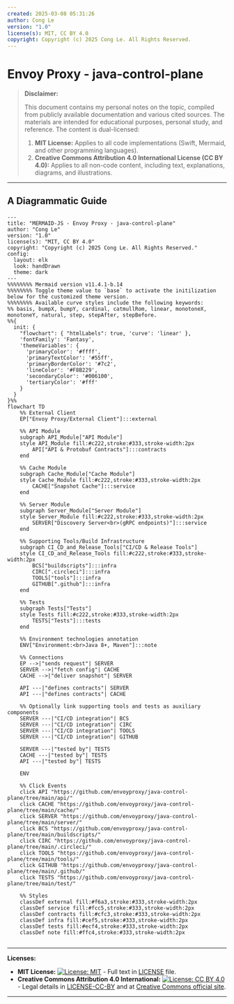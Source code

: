 ```yaml
---
created: 2025-03-08 05:31:26
author: Cong Le
version: "1.0"
license(s): MIT, CC BY 4.0
copyright: Copyright (c) 2025 Cong Le. All Rights Reserved.
---
```




# Envoy Proxy - java-control-plane
> **Disclaimer:**
>
> This document contains my personal notes on the topic,
> compiled from publicly available documentation and various cited sources.
> The materials are intended for educational purposes, personal study, and reference.
> The content is dual-licensed:
> 1. **MIT License:** Applies to all code implementations (Swift, Mermaid, and other programming languages).
> 2. **Creative Commons Attribution 4.0 International License (CC BY 4.0):** Applies to all non-code content, including text, explanations, diagrams, and illustrations.
---


## A Diagrammatic Guide 





```mermaid
---
title: "MERMAID-JS - Envoy Proxy - java-control-plane"
author: "Cong Le"
version: "1.0"
license(s): "MIT, CC BY 4.0"
copyright: "Copyright (c) 2025 Cong Le. All Rights Reserved."
config:
  layout: elk
  look: handDrawn
  theme: dark
---
%%%%%%%% Mermaid version v11.4.1-b.14
%%%%%%%% Toggle theme value to `base` to activate the initilization below for the customized theme version.
%%%%%%%% Available curve styles include the following keywords:
%% basis, bumpX, bumpY, cardinal, catmullRom, linear, monotoneX, monotoneY, natural, step, stepAfter, stepBefore.
%%{
  init: {
    "flowchart": { "htmlLabels": true, 'curve': 'linear' },
    'fontFamily': 'Fantasy',
    'themeVariables': {
      'primaryColor': '#ffff',
      'primaryTextColor': '#55ff',
      'primaryBorderColor': '#7c2',
      'lineColor': '#F8B229',
      'secondaryColor': '#006100',
      'tertiaryColor': '#fff'
    }
  }
}%%
flowchart TD
    %% External Client
    EP["Envoy Proxy/External Client"]:::external

    %% API Module
    subgraph API_Module["API Module"]
    style API_Module fill:#c222,stroke:#333,stroke-width:2px
        API["API & Protobuf Contracts"]:::contracts
    end

    %% Cache Module
    subgraph Cache_Module["Cache Module"]
    style Cache_Module fill:#c222,stroke:#333,stroke-width:2px
        CACHE["Snapshot Cache"]:::service
    end

    %% Server Module
    subgraph Server_Module["Server Module"]
    style Server_Module fill:#c222,stroke:#333,stroke-width:2px
        SERVER["Discovery Server<br>(gRPC endpoints)"]:::service
    end

    %% Supporting Tools/Build Infrastructure
    subgraph CI_CD_and_Release_Tools["CI/CD & Release Tools"]
    style CI_CD_and_Release_Tools fill:#c222,stroke:#333,stroke-width:2px
        BCS["buildscripts"]:::infra
        CIRC[".circleci"]:::infra
        TOOLS["tools"]:::infra
        GITHUB[".github"]:::infra
    end

    %% Tests
    subgraph Tests["Tests"]
    style Tests fill:#c222,stroke:#333,stroke-width:2px
        TESTS["Tests"]:::tests
    end

    %% Environment technologies annotation
    ENV["Environment:<br>Java 8+, Maven"]:::note

    %% Connections
    EP -->|"sends request"| SERVER
    SERVER -->|"fetch config"| CACHE
    CACHE -->|"deliver snapshot"| SERVER

    API ---|"defines contracts"| SERVER
    API ---|"defines contracts"| CACHE

    %% Optionally link supporting tools and tests as auxiliary components
    SERVER ---|"CI/CD integration"| BCS
    SERVER ---|"CI/CD integration"| CIRC
    SERVER ---|"CI/CD integration"| TOOLS
    SERVER ---|"CI/CD integration"| GITHUB

    SERVER ---|"tested by"| TESTS
    CACHE ---|"tested by"| TESTS
    API ---|"tested by"| TESTS

    ENV

    %% Click Events
    click API "https://github.com/envoyproxy/java-control-plane/tree/main/api/"
    click CACHE "https://github.com/envoyproxy/java-control-plane/tree/main/cache/"
    click SERVER "https://github.com/envoyproxy/java-control-plane/tree/main/server/"
    click BCS "https://github.com/envoyproxy/java-control-plane/tree/main/buildscripts/"
    click CIRC "https://github.com/envoyproxy/java-control-plane/tree/main/.circleci/"
    click TOOLS "https://github.com/envoyproxy/java-control-plane/tree/main/tools/"
    click GITHUB "https://github.com/envoyproxy/java-control-plane/tree/main/.github/"
    click TESTS "https://github.com/envoyproxy/java-control-plane/tree/main/test/"

    %% Styles
    classDef external fill:#f6a3,stroke:#333,stroke-width:2px
    classDef service fill:#fcc5,stroke:#333,stroke-width:2px
    classDef contracts fill:#cfc3,stroke:#333,stroke-width:2px
    classDef infra fill:#cef5,stroke:#333,stroke-width:2px
    classDef tests fill:#ecf4,stroke:#333,stroke-width:2px
    classDef note fill:#ffc4,stroke:#333,stroke-width:2px
    
```



---
**Licenses:**

- **MIT License:**  [![License: MIT](https://img.shields.io/badge/License-MIT-yellow.svg)](LICENSE) - Full text in [LICENSE](LICENSE) file.
- **Creative Commons Attribution 4.0 International:** [![License: CC BY 4.0](https://licensebuttons.net/l/by/4.0/88x31.png)](LICENSE-CC-BY) - Legal details in [LICENSE-CC-BY](LICENSE-CC-BY) and at [Creative Commons official site](http://creativecommons.org/licenses/by/4.0/).

---
